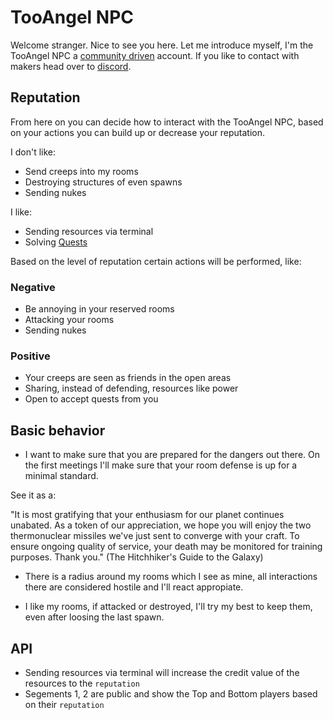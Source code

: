 # TooAngel NPC

Welcome stranger. Nice to see you here.
Let me introduce myself, I'm the TooAngel NPC a [community driven](https://www.worlddriven.org) account. If you like to contact with makers head over to [discord](https://discord.com/channels/860665589738635336/931237079315251280).

## Reputation

From here on you can decide how to interact with the TooAngel NPC, based on your actions you can build up or decrease your reputation.

I don't like:

- Send creeps into my rooms
- Destroying structures of even spawns
- Sending nukes

I like:

- Sending resources via terminal
- Solving [Quests](Quests.md)

Based on the level of reputation certain actions will be performed, like:

### Negative

- Be annoying in your reserved rooms
- Attacking your rooms
- Sending nukes

### Positive

- Your creeps are seen as friends in the open areas
- Sharing, instead of defending, resources like power
- Open to accept quests from you

## Basic behavior

- I want to make sure that you are prepared for the dangers out there. On the first meetings I'll make sure that your room defense is up for a minimal standard.

See it as a:

"It is most gratifying that your enthusiasm for our planet continues unabated.
As a token of our appreciation, we hope you will enjoy the two thermonuclear
missiles we've just sent to converge with your craft. To ensure ongoing quality
of service, your death may be monitored for training purposes. Thank you."
(The Hitchhiker's Guide to the Galaxy)


- There is a radius around my rooms which I see as mine, all interactions there are considered hostile and I'll react appropiate.


- I like my rooms, if attacked or destroyed, I'll try my best to keep them, even after loosing the last spawn.

## API

- Sending resources via terminal will increase the credit value of the resources to the `reputation`
- Segements 1, 2 are public and show the Top and Bottom players based on their `reputation` 